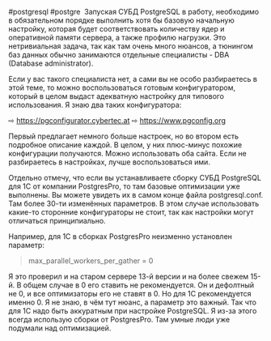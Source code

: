 #postgresql #postgre
​​
Запуская СУБД PostgreSQL в работу, необходимо в обязательном порядке выполнить хотя бы базовую начальную настройку, которая будет соответствовать количеству ядер и оперативной памяти сервера, а также профилю нагрузки. Это нетривиальная задача, так как там очень много нюансов, а тюнингом баз данных обычно занимаются отдельные специалисты - DBA (Database administrator). 

Если у вас такого специалиста нет, а сами вы не особо разбираетесь в этой теме, то можно воспользоваться готовым конфигуратором, который в целом выдаст адекватную настройку для типового использования. Я знаю два таких конфигуратора:

⇨ https://pgconfigurator.cybertec.at
⇨ https://www.pgconfig.org

Первый предлагает немного больше настроек, но во втором есть подробное описание каждой. В целом, у них плюс-минус похожие конфигурации получаются. Можно использовать оба сайта. Если не разбираетесь в настройках, лучше воспользоваться ими. 

Отдельно отмечу, что если вы устанавливаете сборку СУБД PostgreSQL для 1C от компании PostgresPro, то там базовые оптимизации уже выполнены. Вы можете увидеть их в самом конце файла postgresql.conf. Там более 30-ти изменённых параметров. В этом случае использовать какие-то сторонние конфигураторы не стоит, так как настройки могут отличаться принципиально. 

Например, для 1С в сборках PostgresPro неизменно установлен параметр:

>max_parallel_workers_per_gather = 0

Я это проверил и на старом сервере 13-й версии и на более свежем 15-й. В общем случае в 0 его ставить не рекомендуется. Он и дефолтный не 0, и все оптимизаторы его не ставят в 0. Но для 1С рекомендуется именно 0. Я не знаю, в чём тут нюанс, а параметр это важный. Так что для 1С надо быть аккуратным при настройке PostgreSQL. Я из-за этого всегда использую сборки от PostgresPro. Там умные люди уже подумали над оптимизацией. 


